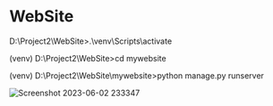 # WebSite
D:\Project2\WebSite>.\venv\Scripts\activate

(venv) D:\Project2\WebSite>cd mywebsite

(venv) D:\Project2\WebSite\mywebsite>python manage.py runserver

![Screenshot 2023-06-02 233347](https://github.com/PPlai/WebSite/assets/87358973/cbdff5a7-a9ca-427a-bf3e-04ae329c2c3d)
